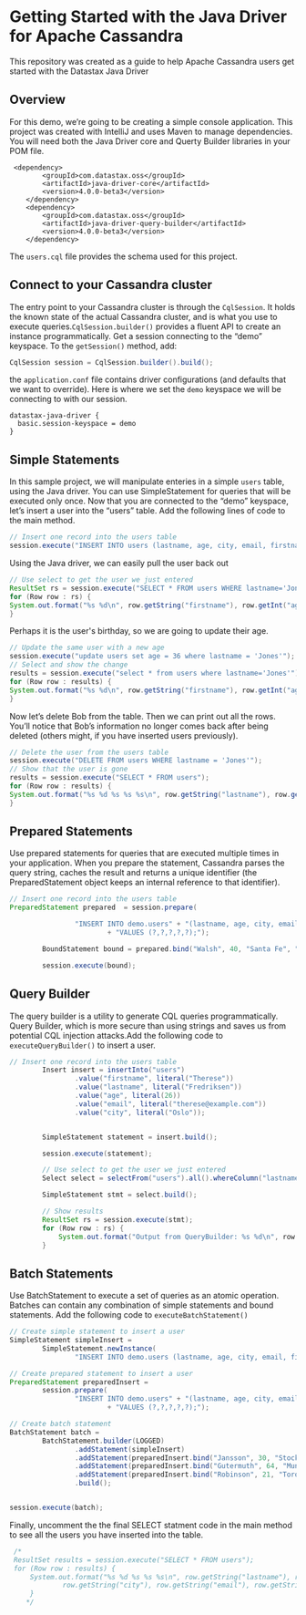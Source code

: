 # Getting Started with the Java Driver for Apache Cassandra
This repository was created as a guide to help Apache Cassandra users get started with the Datastax Java Driver

## Overview
For this demo, we’re going to be creating a simple console application. This project was created with IntelliJ and uses Maven to manage dependencies. You will need both the Java Driver core and Querty Builder libraries in your POM file. 

     <dependency>
            <groupId>com.datastax.oss</groupId>
            <artifactId>java-driver-core</artifactId>
            <version>4.0.0-beta3</version>
        </dependency>
        <dependency>
            <groupId>com.datastax.oss</groupId>
            <artifactId>java-driver-query-builder</artifactId>
            <version>4.0.0-beta3</version>
        </dependency>
        
The `users.cql` file provides the schema used for this project.

## Connect to your Cassandra cluster

The entry point to your Cassandra cluster is through the `CqlSession`. It holds the known state of the actual Cassandra cluster, and is what you use to execute queries.`CqlSession.builder()` provides a fluent API to create an instance programmatically. Get a session connecting to the “demo” keyspace. To the `getSession()` method, add:
```java
CqlSession session = CqlSession.builder().build();
```
the `application.conf` file contains driver configurations (and defaults that we want to override). Here is where we set the
`demo` keyspace we will be connecting to with our session.

```
datastax-java-driver {
  basic.session-keyspace = demo
}
```

## Simple Statements
In this sample project, we will manipulate enteries in a simple `users` table, using the Java driver. You can use SimpleStatement for queries that will be executed only once.  Now that you are connected to the “demo” keyspace, let’s insert a user into the “users” table. Add the following lines of code to the main method.
```java
// Insert one record into the users table
session.execute("INSERT INTO users (lastname, age, city, email, firstname) VALUES ('Jones', 35, 'Austin', 'bob@example.com', 'Bob')");
```

Using the Java driver, we can easily pull the user back out 

```java
// Use select to get the user we just entered
ResultSet rs = session.execute("SELECT * FROM users WHERE lastname='Jones'");
for (Row row : rs) {
System.out.format("%s %d\n", row.getString("firstname"), row.getInt("age"));
}
```

Perhaps it is the user's birthday, so we are going to update their age.
```java
// Update the same user with a new age
session.execute("update users set age = 36 where lastname = 'Jones'");
// Select and show the change
results = session.execute("select * from users where lastname='Jones'");
for (Row row : results) {
System.out.format("%s %d\n", row.getString("firstname"), row.getInt("age"));
}
```

Now let’s delete Bob from the table. Then we can print out all the rows. You’ll notice that Bob’s information no longer comes back after being deleted (others might, if you have inserted users previously).
```java
// Delete the user from the users table
session.execute("DELETE FROM users WHERE lastname = 'Jones'");
// Show that the user is gone
results = session.execute("SELECT * FROM users");
for (Row row : results) {
System.out.format("%s %d %s %s %s\n", row.getString("lastname"), row.getInt("age"),  row.getString("city"), row.getString("email"), row.getString("firstname"));
}
```



## Prepared Statements
Use prepared statements for queries that are executed multiple times in your application. When you prepare the statement, Cassandra parses the query string, caches the result and returns a unique identifier (the PreparedStatement object keeps an internal reference to that identifier).
```java
// Insert one record into the users table
PreparedStatement prepared  = session.prepare(

                "INSERT INTO demo.users" + "(lastname, age, city, email, firstname)"
                        + "VALUES (?,?,?,?,?);");

        BoundStatement bound = prepared.bind("Walsh", 40, "Santa Fe", "kate@example.com", "Kate");

        session.execute(bound);
```
## Query Builder
The query builder is a utility to generate CQL queries programmatically. Query Builder, which is more secure than using strings and saves us from potential CQL injection attacks.Add the following code to `executeQueryBuilder()` to insert a user.
```java
// Insert one record into the users table
        Insert insert = insertInto("users")
                .value("firstname", literal("Therese"))
                .value("lastname", literal("Fredriksen"))
                .value("age", literal(26))
                .value("email", literal("therese@example.com"))
                .value("city", literal("Oslo"));


        SimpleStatement statement = insert.build();

        session.execute(statement);

        // Use select to get the user we just entered
        Select select = selectFrom("users").all().whereColumn("lastname").isEqualTo(literal("Fredriksen"));

        SimpleStatement stmt = select.build();

        // Show results
        ResultSet rs = session.execute(stmt);
        for (Row row : rs) {
            System.out.format("Output from QueryBuilder: %s %d\n", row.getString("firstname"), row.getInt("age"));
        }
```

## Batch Statements
Use BatchStatement to execute a set of queries as an atomic operation. Batches can contain any combination of simple statements and bound statements. Add the following code to `executeBatchStatement()` 
```java
// Create simple statement to insert a user
SimpleStatement simpleInsert =
        SimpleStatement.newInstance(
                "INSERT INTO demo.users (lastname, age, city, email, firstname) VALUES ('Hicks', 28, 'Denver', 'raquelle@example.com', 'Raquelle')");

// Create prepared statement to insert a user
PreparedStatement preparedInsert =
        session.prepare(
                "INSERT INTO demo.users" + "(lastname, age, city, email, firstname)"
                        + "VALUES (?,?,?,?,?);");

// Create batch statement
BatchStatement batch =
        BatchStatement.builder(LOGGED)
                .addStatement(simpleInsert)
                .addStatement(preparedInsert.bind("Jansson", 30, "Stockholm", "linda@example.com", "Linda"))
                .addStatement(preparedInsert.bind("Gutermuth", 64, "Munich", "david@example.com", "David"))
                .addStatement(preparedInsert.bind("Robinson", 21, "Toronto", "sarah@example.com", "Sarah"))
                .build();


session.execute(batch);
```        
 Finally, uncomment the the final SELECT statment code in the main method to see all the users you have inserted into the table.
 
 ```java
  /*
  ResultSet results = session.execute("SELECT * FROM users");
  for (Row row : results) {
      System.out.format("%s %d %s %s %s\n", row.getString("lastname"), row.getInt("age"),
              row.getString("city"), row.getString("email"), row.getString("firstname"));
      } 
     */
```
